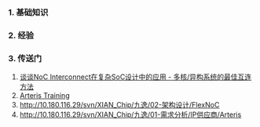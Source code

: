 ### 1. 基础知识
### 2. 经验
### 3. 传送门
1. [谈谈NoC Interconnect在复杂SoC设计中的应用 - 多核/异构系统的最佳互连方法](https://zhuanlan.zhihu.com/p/524040847)
2. [Arteris Training](https://blog.csdn.net/tiaozhanzhe1900/article/details/125772019)
3. http://10.180.116.29/svn/XIAN_Chip/九逸/02-架构设计/FlexNoC 
4. http://10.180.116.29/svn/XIAN_Chip/九逸/01-需求分析/IP供应商/Arteris 
